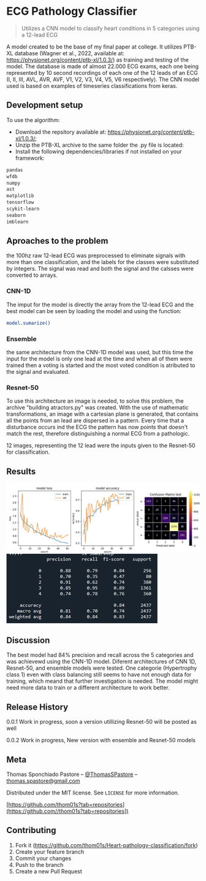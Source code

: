 # ECG Pathology Classifier
> Utilizes a CNN model to classify heart conditions in 5 categories using a 12-lead ECG

A model created to be the base of my final paper at college. It utilizes PTB-XL database (Wagner et al., 2022, available at: https://physionet.org/content/ptb-xl/1.0.3/) as training and testing of the model.
The database is made of almost 22.000 ECG exams, each one being represented by 10 second recordings of each one of the 12 leads of an ECG (I, II, III, AVL, AVR, AVF, V1, V2, V3, V4, V5, V6 respectively).
The CNN model used is based on examples of timeseries classifications from keras.

## Development setup

To use the algorithm:
- Download the repsitory available at: https://physionet.org/content/ptb-xl/1.0.3/;
- Unzip the PTB-XL archive to the same folder the .py file is located:
- Install the following dependencies/libraries if not installed on your framework:

```sh
pandas
wfdb
numpy
ast
matplotlib
tensorflow
scykit-learn
seaborn
imblearn
```

## Aproaches to the problem

the 100hz raw 12-lead ECG was preprocessed to eliminate signals with more than one classification, and the labels for the classes were substituted by integers. The signal was read and both the signal and the calsses were converted to arrays.

### CNN-1D

The imput for the model is directly the array from the 12-lead ECG and the best model can be seen by loading the model and using the function:

```sh
model.sumarize()
```

### Ensemble

the same architecture from the CNN-1D model was used, but this time the input for the model is only one lead at the time and when all of them were trained then a voting is started and the most voted condition is atributed to the signal and evaluated.

### Resnet-50

To use this architecture an image is needed, to solve this problem, the archive "building atractors.py" was created. With the use of mathematic transformations, an image with a cartesian plane is generated, that contains all the points from an lead are dispersed in a pattern. Every time that a disturbance occurs ind  the ECG the pattern has now points that doesn't match the rest, therefore distinguishing a normal ECG from a pathologic.

12 images, representing the 12 lead were the inputs given to the Resnet-50 for classification.

## Results

![Treino e teste do modelo](./modelo.jpeg)
![Sumário do modelo](./sumario.jpeg)

## Discussion

The best model had 84% precision and recall across the 5 categories and was achievewd using the CNN-1D model. Diferent architectures of CNN 1D, Resnet-50, and ensemble models were tested. One categorie (Hypertrophy class 1) even with class balancing still seems to have not enough data for training, which meand that further investigation is needed. The model might need more data to train or a different architecture to work better.

## Release History

 0.0.1
     Work in progress, soon a version utillizing Resnet-50 will be posted as well

0.0.2 
     Work in progress, New version with ensemble and Resnet-50 models

## Meta

Thomas Sponchiado Pastore – [@ThomasSPastore](https://twitter.com/ThomasSPastore) – thomas.spastore@gmail.com

Distributed under the MIT license. See ``LICENSE`` for more information.

[https://github.com/thom01s?tab=repositories](https://github.com//thom01s?tab=repositories])

## Contributing

1. Fork it (<https://github.com/thom01s/Heart-pathology-classification/fork>)
2. Create your feature branch
3. Commit your changes
4. Push to the branch
5. Create a new Pull Request

<!-- Markdown link & img dfn's -->
[npm-image]: https://img.shields.io/npm/v/datadog-metrics.svg?style=flat-square
[npm-url]: https://npmjs.org/package/datadog-metrics
[npm-downloads]: https://img.shields.io/npm/dm/datadog-metrics.svg?style=flat-square
[travis-image]: https://img.shields.io/travis/dbader/node-datadog-metrics/master.svg?style=flat-square
[travis-url]: https://travis-ci.org/dbader/node-datadog-metrics
[wiki]: https://github.com/yourname/yourproject/wiki
